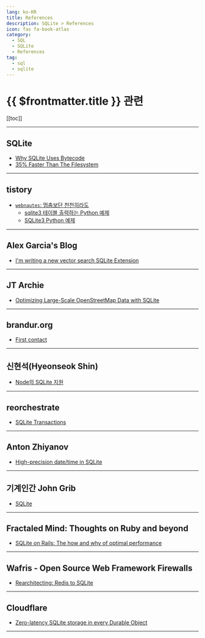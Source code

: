 ```yaml
---
lang: ko-KR
title: References
description: SQLite > References
icon: fas fa-book-atlas
category:
  - SQL
  - SQLite 
  - References
tag: 
  - sql
  - sqlite
---
```


# {{ $frontmatter.title }} 관련

[[toc]]

---

## <FontIcon icon="iconfont icon-sqlite"/>SQLite

- [Why SQLite Uses Bytecode](https://sqlite.org/draft/whybytecode.html)
- [35% Faster Than The Filesystem](https://sqlite.org/fasterthanfs.html)

---

## tistory

- [`webnautes`: 멈춤보단 천천히라도](https://webnautes.tistory.com/m/)
  - [sqlite3 테이블 출력하는 Python 예제](https://webnautes.tistory.com/m/2372)
  - [SQLite3 Python 예제](https://webnautes.tistory.com/m/2284)
  
<!-- END: tistory.com -->

---

## Alex Garcia's Blog

- [I'm writing a new vector search SQLite Extension](https://alexgarcia.xyz/blog/2024/building-new-vector-search-sqlite/index.html)

---

## JT Archie

- [Optimizing Large-Scale OpenStreetMap Data with SQLite](https://jtarchie.com/posts/2024-07-02-optimizing-large-scale-openstreetmap-data-with-sqlite)

---

## brandur.org

- [First contact](https://brandur.org/atoms/gubk5w2)

---

## 신현석(Hyeonseok Shin)

- [Node의 SQLite 지원](https://hyeonseok.com/blog/915)

---

## reorchestrate

- [SQLite Transactions](https://reorchestrate.com/posts/sqlite-transactions/)

---

## Anton Zhiyanov

- [High-precision date/time in SQLite](https://antonz.org/sqlean-time/)

---

## 기계인간 John Grib

- [SQLite](https://johngrib.github.io/wiki/database/sqlite/)

---

## Fractaled Mind: Thoughts on Ruby and beyond

- [SQLite on Rails: The how and why of optimal performance](https://fractaledmind.github.io/2024/04/15/sqlite-on-rails-the-how-and-why-of-optimal-performance/)

---

## Wafris - Open Source Web Framework Firewalls

- [Rearchitecting: Redis to SQLite](https://wafris.org/blog/rearchitecting-for-sqlite)

<!-- END: wafris.org -->

---

## Cloudflare

- [Zero-latency SQLite storage in every Durable Object](https://blog.cloudflare.com/sqlite-in-durable-objects/)

<!-- END: blog.cloudflare.com -->

---

<TagLinks />